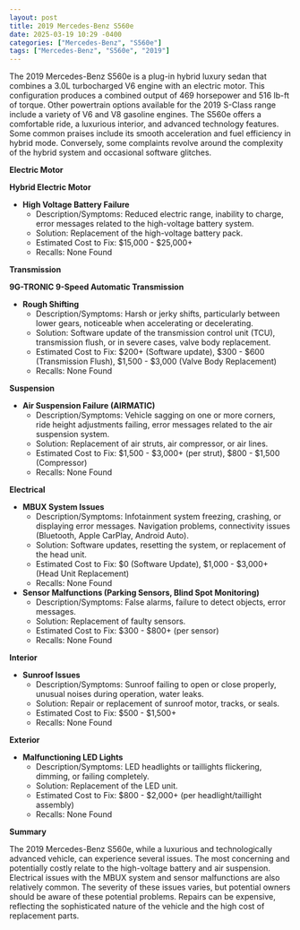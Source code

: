 ```yaml
---
layout: post
title: 2019 Mercedes-Benz S560e
date: 2025-03-19 10:29 -0400
categories: ["Mercedes-Benz", "S560e"]
tags: ["Mercedes-Benz", "S560e", "2019"]
---
```

The 2019 Mercedes-Benz S560e is a plug-in hybrid luxury sedan that combines a 3.0L turbocharged V6 engine with an electric motor. This configuration produces a combined output of 469 horsepower and 516 lb-ft of torque. Other powertrain options available for the 2019 S-Class range include a variety of V6 and V8 gasoline engines. The S560e offers a comfortable ride, a luxurious interior, and advanced technology features. Some common praises include its smooth acceleration and fuel efficiency in hybrid mode. Conversely, some complaints revolve around the complexity of the hybrid system and occasional software glitches.

**Electric Motor**

**Hybrid Electric Motor**
*   **High Voltage Battery Failure**
    *   Description/Symptoms: Reduced electric range, inability to charge, error messages related to the high-voltage battery system.
    *   Solution: Replacement of the high-voltage battery pack.
    *   Estimated Cost to Fix: $15,000 - $25,000+
    *   Recalls: None Found

**Transmission**

**9G-TRONIC 9-Speed Automatic Transmission**

*   **Rough Shifting**
    *   Description/Symptoms: Harsh or jerky shifts, particularly between lower gears, noticeable when accelerating or decelerating.
    *   Solution: Software update of the transmission control unit (TCU), transmission flush, or in severe cases, valve body replacement.
    *   Estimated Cost to Fix: $200+ (Software update), $300 - $600 (Transmission Flush), $1,500 - $3,000 (Valve Body Replacement)
    *   Recalls: None Found

**Suspension**

*   **Air Suspension Failure (AIRMATIC)**
    *   Description/Symptoms: Vehicle sagging on one or more corners, ride height adjustments failing, error messages related to the air suspension system.
    *   Solution: Replacement of air struts, air compressor, or air lines.
    *   Estimated Cost to Fix: $1,500 - $3,000+ (per strut), $800 - $1,500 (Compressor)
    *   Recalls: None Found

**Electrical**

*   **MBUX System Issues**
    *   Description/Symptoms: Infotainment system freezing, crashing, or displaying error messages. Navigation problems, connectivity issues (Bluetooth, Apple CarPlay, Android Auto).
    *   Solution: Software updates, resetting the system, or replacement of the head unit.
    *   Estimated Cost to Fix: $0 (Software Update), $1,000 - $3,000+ (Head Unit Replacement)
    *   Recalls: None Found
*   **Sensor Malfunctions (Parking Sensors, Blind Spot Monitoring)**
    *   Description/Symptoms: False alarms, failure to detect objects, error messages.
    *   Solution: Replacement of faulty sensors.
    *   Estimated Cost to Fix: $300 - $800+ (per sensor)
    *   Recalls: None Found

**Interior**

*   **Sunroof Issues**
    *   Description/Symptoms: Sunroof failing to open or close properly, unusual noises during operation, water leaks.
    *   Solution: Repair or replacement of sunroof motor, tracks, or seals.
    *   Estimated Cost to Fix: $500 - $1,500+
    *   Recalls: None Found

**Exterior**

*   **Malfunctioning LED Lights**
    *   Description/Symptoms: LED headlights or taillights flickering, dimming, or failing completely.
    *   Solution: Replacement of the LED unit.
    *   Estimated Cost to Fix: $800 - $2,000+ (per headlight/taillight assembly)
    *   Recalls: None Found

**Summary**

The 2019 Mercedes-Benz S560e, while a luxurious and technologically advanced vehicle, can experience several issues. The most concerning and potentially costly relate to the high-voltage battery and air suspension. Electrical issues with the MBUX system and sensor malfunctions are also relatively common. The severity of these issues varies, but potential owners should be aware of these potential problems. Repairs can be expensive, reflecting the sophisticated nature of the vehicle and the high cost of replacement parts.

